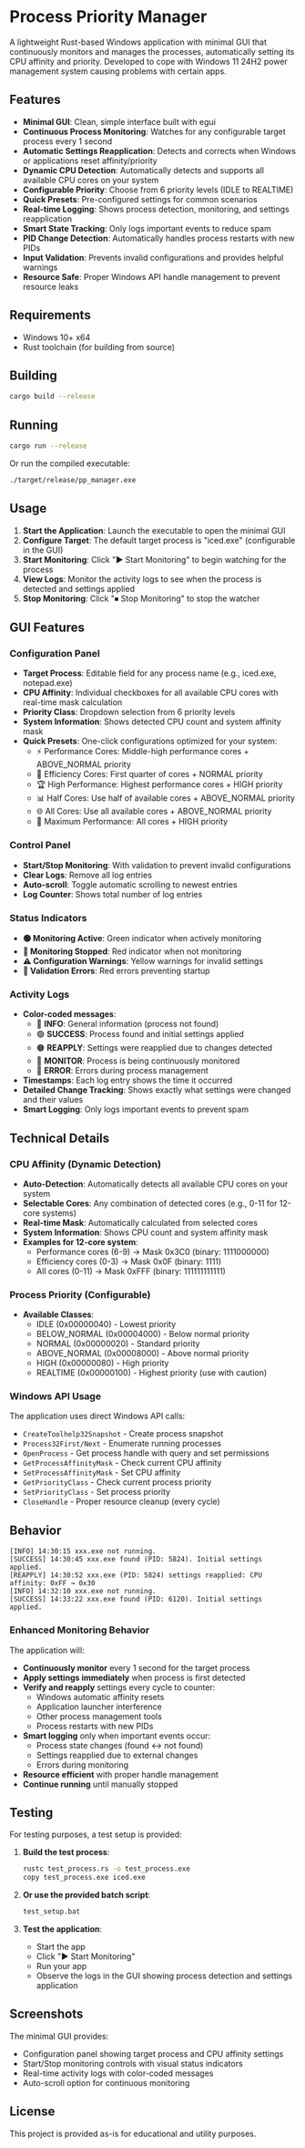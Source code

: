 # Process Priority Manager

A lightweight Rust-based Windows application with minimal GUI that continuously monitors and manages the processes, automatically setting its CPU affinity and priority.
Developed to cope with Windows 11 24H2 power management system causing problems with certain apps.

## Features

- **Minimal GUI**: Clean, simple interface built with egui
- **Continuous Process Monitoring**: Watches for any configurable target process every 1 second
- **Automatic Settings Reapplication**: Detects and corrects when Windows or applications reset affinity/priority
- **Dynamic CPU Detection**: Automatically detects and supports all available CPU cores on your system
- **Configurable Priority**: Choose from 6 priority levels (IDLE to REALTIME)
- **Quick Presets**: Pre-configured settings for common scenarios
- **Real-time Logging**: Shows process detection, monitoring, and settings reapplication
- **Smart State Tracking**: Only logs important events to reduce spam
- **PID Change Detection**: Automatically handles process restarts with new PIDs
- **Input Validation**: Prevents invalid configurations and provides helpful warnings
- **Resource Safe**: Proper Windows API handle management to prevent resource leaks

## Requirements

- Windows 10+ x64
- Rust toolchain (for building from source)

## Building

```bash
cargo build --release
```

## Running

```bash
cargo run --release
```

Or run the compiled executable:
```bash
./target/release/pp_manager.exe
```

## Usage

1. **Start the Application**: Launch the executable to open the minimal GUI
2. **Configure Target**: The default target process is "iced.exe" (configurable in the GUI)
3. **Start Monitoring**: Click "▶ Start Monitoring" to begin watching for the process
4. **View Logs**: Monitor the activity logs to see when the process is detected and settings applied
5. **Stop Monitoring**: Click "⏹ Stop Monitoring" to stop the watcher

## GUI Features

### Configuration Panel
- **Target Process**: Editable field for any process name (e.g., iced.exe, notepad.exe)
- **CPU Affinity**: Individual checkboxes for all available CPU cores with real-time mask calculation
- **Priority Class**: Dropdown selection from 6 priority levels
- **System Information**: Shows detected CPU count and system affinity mask
- **Quick Presets**: One-click configurations optimized for your system:
  - ⚡ Performance Cores: Middle-high performance cores + ABOVE_NORMAL priority
  - 🔋 Efficiency Cores: First quarter of cores + NORMAL priority
  - 🏆 High Performance: Highest performance cores + HIGH priority
  - 📊 Half Cores: Use half of available cores + ABOVE_NORMAL priority
  - 🌐 All Cores: Use all available cores + ABOVE_NORMAL priority
  - 🚀 Maximum Performance: All cores + HIGH priority

### Control Panel
- **Start/Stop Monitoring**: With validation to prevent invalid configurations
- **Clear Logs**: Remove all log entries
- **Auto-scroll**: Toggle automatic scrolling to newest entries
- **Log Counter**: Shows total number of log entries

### Status Indicators
- **🟢 Monitoring Active**: Green indicator when actively monitoring
- **🔴 Monitoring Stopped**: Red indicator when not monitoring
- **⚠️ Configuration Warnings**: Yellow warnings for invalid settings
- **🔴 Validation Errors**: Red errors preventing startup

### Activity Logs
- **Color-coded messages**:
  - 🔵 **INFO**: General information (process not found)
  - 🟢 **SUCCESS**: Process found and initial settings applied
  - 🟠 **REAPPLY**: Settings were reapplied due to changes detected
  - 🔘 **MONITOR**: Process is being continuously monitored
  - 🔴 **ERROR**: Errors during process management
- **Timestamps**: Each log entry shows the time it occurred
- **Detailed Change Tracking**: Shows exactly what settings were changed and their values
- **Smart Logging**: Only logs important events to prevent spam

## Technical Details

### CPU Affinity (Dynamic Detection)
- **Auto-Detection**: Automatically detects all available CPU cores on your system
- **Selectable Cores**: Any combination of detected cores (e.g., 0-11 for 12-core systems)
- **Real-time Mask**: Automatically calculated from selected cores
- **System Information**: Shows CPU count and system affinity mask
- **Examples for 12-core system**:
  - Performance cores (6-9) → Mask 0x3C0 (binary: 1111000000)
  - Efficiency cores (0-3) → Mask 0x0F (binary: 1111)
  - All cores (0-11) → Mask 0xFFF (binary: 111111111111)

### Process Priority (Configurable)
- **Available Classes**:
  - IDLE (0x00000040) - Lowest priority
  - BELOW_NORMAL (0x00004000) - Below normal priority
  - NORMAL (0x00000020) - Standard priority
  - ABOVE_NORMAL (0x00008000) - Above normal priority
  - HIGH (0x00000080) - High priority
  - REALTIME (0x00000100) - Highest priority (use with caution)

### Windows API Usage
The application uses direct Windows API calls:
- `CreateToolhelp32Snapshot` - Create process snapshot
- `Process32First/Next` - Enumerate running processes
- `OpenProcess` - Get process handle with query and set permissions
- `GetProcessAffinityMask` - Check current CPU affinity
- `SetProcessAffinityMask` - Set CPU affinity
- `GetPriorityClass` - Check current process priority
- `SetPriorityClass` - Set process priority
- `CloseHandle` - Proper resource cleanup (every cycle)

## Behavior

```
[INFO] 14:30:15 xxx.exe not running.
[SUCCESS] 14:30:45 xxx.exe found (PID: 5824). Initial settings applied.
[REAPPLY] 14:30:52 xxx.exe (PID: 5824) settings reapplied: CPU affinity: 0xFF → 0x30
[INFO] 14:32:10 xxx.exe not running.
[SUCCESS] 14:33:22 xxx.exe found (PID: 6120). Initial settings applied.
```

### Enhanced Monitoring Behavior
The application will:
- **Continuously monitor** every 1 second for the target process
- **Apply settings immediately** when process is first detected
- **Verify and reapply** settings every cycle to counter:
  - Windows automatic affinity resets
  - Application launcher interference
  - Other process management tools
  - Process restarts with new PIDs
- **Smart logging** only when important events occur:
  - Process state changes (found ↔ not found)
  - Settings reapplied due to external changes
  - Errors during monitoring
- **Resource efficient** with proper handle management
- **Continue running** until manually stopped

## Testing

For testing purposes, a test setup is provided:

1. **Build the test process**:
   ```bash
   rustc test_process.rs -o test_process.exe
   copy test_process.exe iced.exe
   ```

2. **Or use the provided batch script**:
   ```bash
   test_setup.bat
   ```

3. **Test the application**:
   - Start the app
   - Click "▶ Start Monitoring"
   - Run your app
   - Observe the logs in the GUI showing process detection and settings application

## Screenshots

The minimal GUI provides:
- Configuration panel showing target process and CPU affinity settings
- Start/Stop monitoring controls with visual status indicators
- Real-time activity logs with color-coded messages
- Auto-scroll option for continuous monitoring

## License

This project is provided as-is for educational and utility purposes.
